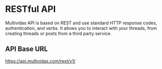 # RESTful API

Multividas API is based on REST and use standard HTTP response codes, authentication, and verbs. It allows you to interact with your threads, from creating threads or posts from a third party service. <Badge type="info" text="V1" />

## API Base URL

https://api.multividas.com/rest/v1/
